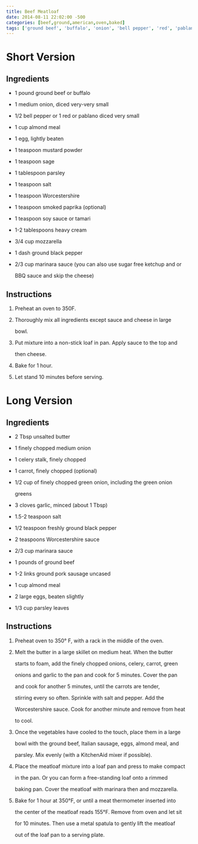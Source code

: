 ```yaml
---
title: Beef Meatloaf
date: 2014-08-11 22:02:00 -500
categories: [beef,ground,american,oven,baked]
tags: ['ground beef', 'buffalo', 'onion', 'bell pepper', 'red', 'pablano', 'almond meal', 'egg', 'mustard powder', 'sage', 'parsley', 'salt', 'Worcestershire', 'smoked paprika', 'soy sauce', 'tamari', 'heavy cream', 'mozzarella', 'ground black pepper', 'marinara sauce', 'sugar free ketchup', 'BBQ sauce', 'unsalted butter', 'celery', 'carrot', 'green onion', 'garlic', 'Italian sausage', 'parsley leaves', 'dice', 'mix', 'preheat', 'bake', 'melt']
---
```


# Short Version



## Ingredients



-   1 pound ground beef or buffalo

-   1 medium onion, diced very-very small

-   1/2 bell pepper or 1 red or pablano diced very small

-   1 cup almond meal

-   1 egg, lightly beaten

-   1 teaspoon mustard powder

-   1 teaspoon sage

-   1 tablespoon parsley

-   1 teaspoon salt

-   1 teaspoon Worcestershire

-   1 teaspoon smoked paprika (optional)

-   1 teaspoon soy sauce or tamari

-   1-2 tablespoons heavy cream

-   3/4 cup mozzarella

-   1 dash ground black pepper

-   2/3 cup marinara sauce (you can also use sugar free ketchup and or

    BBQ sauce and skip the cheese)



## Instructions 

1.  Preheat an oven to 350F.

2.  Thoroughly mix all ingredients except sauce and cheese in large

    bowl.

3.  Put mixture into a non-stick loaf in pan. Apply sauce to the top and

    then cheese.

4.  Bake for 1 hour.

5.  Let stand 10 minutes before serving.



# Long Version

## Ingredients



-   2 Tbsp unsalted butter

-   1 finely chopped medium onion

-   1 celery stalk, finely chopped

-   1 carrot, finely chopped (optional)

-   1/2 cup of finely chopped green onion, including the green onion

    greens

-   3 cloves garlic, minced (about 1 Tbsp)

-   1.5-2 teaspoon salt

-   1/2 teaspoon freshly ground black pepper

-   2 teaspoons Worcestershire sauce

-   2/3 cup marinara sauce

-   1 pounds of ground beef

-   1-2 links ground pork sausage uncased

-   1 cup almond meal

-   2 large eggs, beaten slightly

-   1/3 cup parsley leaves



## Instructions



1.  Preheat oven to 350° F, with a rack in the middle of the oven.

2.  Melt the butter in a large skillet on medium heat. When the butter

    starts to foam, add the finely chopped onions, celery, carrot, green

    onions and garlic to the pan and cook for 5 minutes. Cover the pan

    and cook for another 5 minutes, until the carrots are tender,

    stirring every so often. Sprinkle with salt and pepper. Add the

    Worcestershire sauce. Cook for another minute and remove from heat

    to cool.

3.  Once the vegetables have cooled to the touch, place them in a large

    bowl with the ground beef, Italian sausage, eggs, almond meal, and

    parsley. Mix evenly (with a KitchenAid mixer if possible).

4.  Place the meatloaf mixture into a loaf pan and press to make compact

    in the pan. Or you can form a free-standing loaf onto a rimmed

    baking pan. Cover the meatloaf with marinara then and mozzarella.

5.  Bake for 1 hour at 350°F, or until a meat thermometer inserted into

    the center of the meatloaf reads 155°F. Remove from oven and let sit

    for 10 minutes. Then use a metal spatula to gently lift the meatloaf

    out of the loaf pan to a serving plate.
